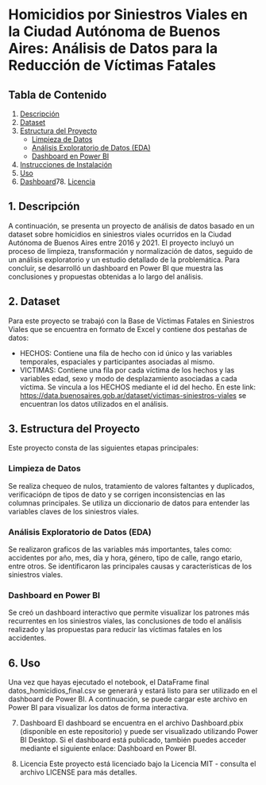 # Homicidios por Siniestros Viales en la Ciudad Autónoma de Buenos Aires: Análisis de Datos para la Reducción de Víctimas Fatales

## Tabla de Contenido
1. [Descripción](#descripción)
2. [Dataset](#dataset)
3. [Estructura del Proyecto](#estructura-del-proyecto)
   - [Limpieza de Datos](#limpieza-de-datos)
   - [Análisis Exploratorio de Datos (EDA)](#análisis-exploratorio-de-datos-eda)
   - [Dashboard en Power BI](#dashboard-en-power-bi)
4. [Instrucciones de Instalación](#instrucciones-de-instalación)
5. [Uso](#uso)
6. [Dashboard](#dashboard)78. [Licencia](#licencia)

## 1. Descripción
A continuación, se presenta un proyecto de análisis de datos basado en un dataset sobre homicidios en siniestros viales ocurridos en la Ciudad Autónoma de Buenos Aires entre 2016 y 2021. El proyecto incluyó un proceso de limpieza, transformación y normalización de datos, seguido de un análisis exploratorio y un estudio detallado de la problemática. Para concluir, se desarrolló un dashboard en Power BI que muestra las conclusiones y propuestas obtenidas a lo largo del análisis.

## 2. Dataset
Para este proyecto se trabajó con la Base de Víctimas Fatales en Siniestros Viales que se encuentra en formato de Excel y contiene dos pestañas de datos:

- HECHOS: Contiene una fila de hecho con id único y las variables temporales, espaciales y participantes asociadas al mismo.
- VICTIMAS: Contiene una fila por cada víctima de los hechos y las variables edad, sexo y modo de desplazamiento asociadas a cada víctima. Se vincula a los HECHOS mediante el id del hecho.
En este link: https://data.buenosaires.gob.ar/dataset/victimas-siniestros-viales se encuentran los datos utilizados en el análisis.

## 3. Estructura del Proyecto
Este proyecto consta de las siguientes etapas principales:

### Limpieza de Datos
Se realiza chequeo de nulos, tratamiento de valores faltantes y duplicados, verificaciópn de tipos de dato y se corrigen inconsistencias en las columnas principales.
Se utiliza un diccionario de datos para entender las variables claves de los siniestros viales.

### Análisis Exploratorio de Datos (EDA)
Se realizaron graficos de las variables más importantes, tales como: accidentes por año, mes, día y hora, género, tipo de calle, rango etario, entre otros.
Se identificaron las principales causas y características de los siniestros viales.

### Dashboard en Power BI
Se creó un dashboard interactivo que permite visualizar los patrones más recurrentes en los siniestros viales, las conclusiones de todo el análisis realizado y las propuestas para reducir las víctimas fatales en los accidentes.

## 6. Uso
Una vez que hayas ejecutado el notebook, el DataFrame final datos_homicidios_final.csv se generará y estará listo para ser utilizado en el dashboard de Power BI. A continuación, se puede cargar este archivo en Power BI para visualizar los datos de forma interactiva.

7. Dashboard
El dashboard se encuentra en el archivo Dashboard.pbix (disponible en este repositorio) y puede ser visualizado utilizando Power BI Desktop. Si el dashboard está publicado, también puedes acceder mediante el siguiente enlace: Dashboard en Power BI.

8. Licencia
Este proyecto está licenciado bajo la Licencia MIT - consulta el archivo LICENSE para más detalles.
